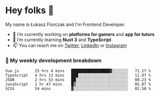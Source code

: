 # Hey folks 👋

My name is Łukasz Florczak and I'm Frontend Developer. 

- 🔭 I’m currently working on **platforms for gamers** and **app for tutors**
- 🌱 I’m currently learning **Nuxt 3** and **TypeScript**
- 📫 You can reach me on [Twitter](https://twitter.com/lukaszflorczak), [LinkedIn](https://pl.linkedin.com/in/lukasz-florczak) or [Instagram](https://instagram.com/lukaszflorczak)


### 🧮 My weekly development breakdown

<!--START_SECTION:waka-->
```text
Vue.js       25 hrs 4 mins   █████████████████▓░░░░░░░   71.17 % 
TypeScript   4 hrs 13 mins   ███░░░░░░░░░░░░░░░░░░░░░░   11.97 % 
JSON         2 hrs 53 mins   ██░░░░░░░░░░░░░░░░░░░░░░░   08.23 % 
JavaScript   1 hr 47 mins    █▒░░░░░░░░░░░░░░░░░░░░░░░   05.07 % 
SCSS         54 mins         ▓░░░░░░░░░░░░░░░░░░░░░░░░   02.58 % 
```
<!--END_SECTION:waka-->

<!--
**lukaszflorczak/lukaszflorczak** is a ✨ _special_ ✨ repository because its `README.md` (this file) appears on your GitHub profile.

Here are some ideas to get you started:

- 🔭 I’m currently working on ...
- 🌱 I’m currently learning ...
- 👯 I’m looking to collaborate on ...
- 🤔 I’m looking for help with ...
- 💬 Ask me about ...
- 📫 How to reach me: ...
- 😄 Pronouns: ...
- ⚡ Fun fact: ...
-->
